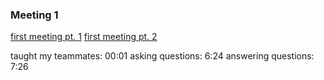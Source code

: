 ### Meeting 1 
[first meeting pt. 1](https://www.youtube.com/watch?v=yQTTQOZB1PI) 
[first meeting pt. 2](https://www.youtube.com/watch?v=OKirSapr7PA)

  taught my teammates: 00:01 
  asking questions: 6:24 
  answering questions: 7:26 
